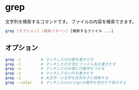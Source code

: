 # grep

文字列を検索するコマンドです。
ファイルの内容を検索できます。

```bash
grep [オプション] [検索パターン] [検索するファイル ...]
```

## オプション

```bash
grep -c         # マッチした行の数を書きだす
grep -l         # マッチした行を含むファイル名を書きだす
grep -n         # マッチした行の頭に行番号をつける
grep -v         # マッチしてない行を書きだす
grep -i         # 大文字／小文字を区別せずに検索する
grep --color    # マッチした<string>の箇所を色付きで表示する
```
